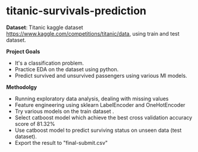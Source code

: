 # titanic-survivals-prediction

**Dataset**: Titanic kaggle dataset https://www.kaggle.com/competitions/titanic/data, using train and test dataset.

**Project Goals**
- It's a classification problem. 
- Practice EDA on the dataset using python.
- Predict survived and unsurvived passengers using various Ml models.

**Methodolgy**
- Running exploratory data analysis, dealing with missing values
- Feature engineering using sklearn LabelEncoder and OneHotEncoder
- Try various models on the train dataset .
- Select catboost model which achieve the best cross validation accuracy score of 81.32%
- Use catboost model to predict surviving status on unseen data (test dataset).
- Export the result to "final-submit.csv"
